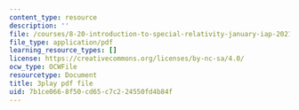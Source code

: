 ```yaml
---
content_type: resource
description: ''
file: /courses/8-20-introduction-to-special-relativity-january-iap-2021/7b1ce0668f50cd65c7c224550fd4b84f_Sa1DMeTf8U8.pdf
file_type: application/pdf
learning_resource_types: []
license: https://creativecommons.org/licenses/by-nc-sa/4.0/
ocw_type: OCWFile
resourcetype: Document
title: 3play pdf file
uid: 7b1ce066-8f50-cd65-c7c2-24550fd4b84f
---
```

